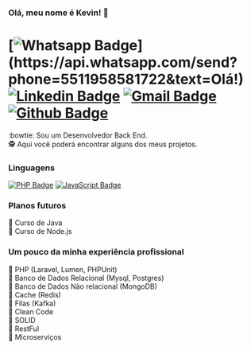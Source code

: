 ### Olá, meu nome é Kevin! :wave:

# [![Whatsapp Badge](https://img.shields.io/badge/-Whatsapp-4CA143?style=flat&labelColor=4CA143&logo=whatsapp&logoColor=white&link=https://api.whatsapp.com/send?phone=5511958581722&text=Olá!)](https://api.whatsapp.com/send?phone=5511958581722&text=Olá!) [![Linkedin Badge](https://img.shields.io/badge/-LinkedIn-0077B5?style=flat&logo=Linkedin&logoColor=white&link=https://www.linkedin.com/in/ronnyacacio/)](https://www.linkedin.com/in/kevin-martiniano-da-silva-199311142/) [![Gmail Badge](https://img.shields.io/badge/-Email-c14438?style=flat&logo=Gmail&logoColor=white&link=mailto:kevin.martiniano123@gmail.com)](mailto:kevin.martiniano123@gmail.com) [![Github Badge](https://img.shields.io/badge/-Github-000?style=flat&logo=Github&logoColor=white&link=https://github.com/ronnyacacio)](https://github.com/kevinmartiniano)

:bowtie: Sou um Desenvolvedor Back End.  
:detective: Aqui você poderá encontrar alguns dos meus projetos.  

### Linguagens

[![PHP Badge](https://img.shields.io/badge/-PHP-4f5b93?style=flat&logo=php&logoColor=white&link=https://www.php.net/)](https://www.php.net/) 
[![JavaScript Badge](https://img.shields.io/badge/-JavaScript-yellow?style=flat&logo=JavaScript&logoColor=white&link=https://developer.mozilla.org/en-US/docs/Web/JavaScript)](https://developer.mozilla.org/en-US/docs/Web/JavaScript)

### Planos futuros

:monocle_face: Curso de Java  
:monocle_face: Curso de Node.js  

### Um pouco da minha experiência profissional

:bust_in_silhouette: PHP (Laravel, Lumen, PHPUnit)  
:bust_in_silhouette: Banco de Dados Relacional (Mysql, Postgres)  
:bust_in_silhouette: Banco de Dados Não relacional (MongoDB)  
:bust_in_silhouette: Cache (Redis)  
:bust_in_silhouette: Filas (Kafka)  
:bust_in_silhouette: Clean Code  
:bust_in_silhouette: SOLID  
:bust_in_silhouette: RestFul  
:bust_in_silhouette: Microserviços  
